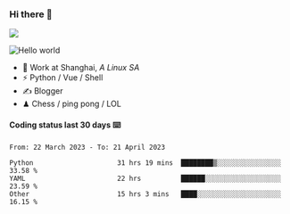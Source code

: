 ### Hi there 👋
![](https://komarev.com/ghpvc/?username=Xuhandsome)


<img src="https://github-readme-stats.vercel.app/api?username=XuHandsome&show_icons=true&theme=merko" alt="Hello world">

<br/>

- 🍻  Work at Shanghai, _A Linux SA_
- ⚡  Python / Vue / Shell
- ✍️  Blogger
- ♟  Chess / ping pong / LOL

#### Coding status last 30 days ⌨️

<!--START_SECTION:waka-->

```text
From: 22 March 2023 - To: 21 April 2023

Python                     31 hrs 19 mins  ████████▒░░░░░░░░░░░░░░░░   33.58 %
YAML                       22 hrs          ██████░░░░░░░░░░░░░░░░░░░   23.59 %
Other                      15 hrs 3 mins   ████░░░░░░░░░░░░░░░░░░░░░   16.15 %
```

<!--END_SECTION:waka-->
